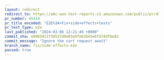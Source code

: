 ```yaml
---
layout: redirect
redirect_to: https://a8c-woo-test-reports.s3.amazonaws.com/public/pr/45314/e2e/index.html
pr_number: 45314
pr_title_encoded: "E2E%3A+Fix+side+effects+tests"
pr_test_type: e2e
last_published: "2024-03-06 12:21:49 +0000"
commit_sha: e9965011f30537d9e03a9fe63b45e6fd74df6e82
commit_message: "Ignore the cart request await"
branch_name: fix/side-effects-e2e
passed: true
---
```


